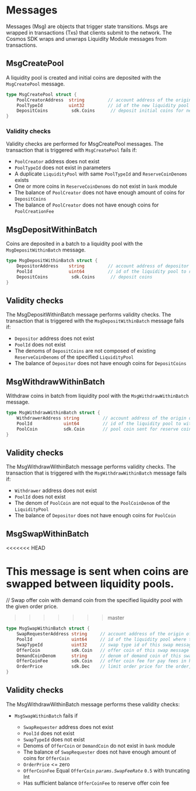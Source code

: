 <!-- order: 4 -->

 # Messages

Messages (Msg) are objects that trigger state transitions. Msgs are wrapped in transactions (Txs) that clients submit to the network. The Cosmos SDK wraps and unwraps Liquidity Module messages from transactions.

## MsgCreatePool

A liquidity pool is created and initial coins are deposited with the `MsgCreatePool` message.

```go
type MsgCreatePool struct {
    PoolCreatorAddress  string         // account address of the origin of this message
    PoolTypeId          uint32         // id of the new liquidity pool
    DepositCoins         sdk.Coins      // deposit initial coins for new liquidity pool
}
```

### Validity checks

Validity checks are performed for MsgCreatePool messages. The transaction that is triggered with `MsgCreatePool` fails if:

- `PoolCreator` address does not exist
- `PoolTypeId` does not exist in parameters
- A duplicate `LiquidityPool` with same `PoolTypeId` and `ReserveCoinDenoms` exists
- One or more coins in `ReserveCoinDenoms` do not exist in `bank` module
- The balance of `PoolCreator` does not have enough amount of coins for `DepositCoins`
- The balance of `PoolCreator` does not have enough coins for `PoolCreationFee`

## MsgDepositWithinBatch

Coins are deposited in a batch to a liquidity pool with the `MsgDepositWithinBatch` message.

```go
type MsgDepositWithinBatch struct {
    DepositorAddress    string         // account address of depositor that originated this message
    PoolId              uint64         // id of the liquidity pool to receive deposit
    DepositCoins         sdk.Coins      // deposit coins
}
```

## Validity checks

The MsgDepositWithinBatch message performs validity checks. The transaction that is triggered with the `MsgDepositWithinBatch` message fails if:

- `Depositor` address does not exist
- `PoolId` does not exist
- The denoms of `DepositCoins` are not composed of existing `ReserveCoinDenoms` of the specified `LiquidityPool`
- The balance of `Depositor` does not have enough coins for `DepositCoins`

## MsgWithdrawWithinBatch

Withdraw coins in batch from liquidity pool with the `MsgWithdrawWithinBatch` message.

```go
type MsgWithdrawWithinBatch struct {
    WithdrawerAddress string         // account address of the origin of this message
    PoolId            uint64         // id of the liquidity pool to withdraw the coins from
    PoolCoin          sdk.Coin       // pool coin sent for reserve coin withdraw
}
```

## Validity checks

The MsgWithdrawWithinBatch message performs validity checks. The transaction that is triggered with the `MsgWithdrawWithinBatch` message fails if:

- `Withdrawer` address does not exist
- `PoolId` does not exist
- The denom of `PoolCoin` are not equal to the `PoolCoinDenom` of the `LiquidityPool`
- The balance of `Depositor` does not have enough coins for `PoolCoin`

## MsgSwapWithinBatch

<<<<<<< HEAD

# This message is sent when coins are swapped between liquidity pools.

// Swap offer coin with demand coin from the specified liquidity pool with the given order price.

> > > > > > > master

```go
type MsgSwapWithinBatch struct {
    SwapRequesterAddress string     // account address of the origin of this message
    PoolId               uint64     // id of the liquidity pool where this message is belong to
    SwapTypeId           uint32     // swap type id of this swap message, default 1: InstantSwap, requesting instant swap
    OfferCoin            sdk.Coin   // offer coin of this swap message
    DemandCoinDenom      string     // denom of demand coin of this swap message
    OfferCoinFee         sdk.Coin   // offer coin fee for pay fees in half offer coin
    OrderPrice           sdk.Dec    // limit order price for the order, the price is the exchange ratio of X/Y where X is the amount of the first coin and Y is the amount of the second coin when their denoms are sorted alphabetically
}
```

## Validity checks

The MsgWithdrawWithinBatch message performs these validity checks:

- `MsgSwapWithinBatch` fails if

  - `SwapRequester` address does not exist
  - `PoolId` does not exist
  - `SwapTypeId` does not exist
  - Denoms of `OfferCoin` or `DemandCoin` do not exist in `bank` module
  - The balance of `SwapRequester` does not have enough amount of coins for `OfferCoin`
  - `OrderPrice` <= zero
  - `OfferCoinFee` Equal `OfferCoin` _`params.SwapFeeRate`_ `0.5` with truncating Int
  - Has sufficient balance `OfferCoinFee` to reserve offer coin fee
